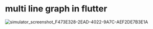 # multi line graph in flutter


![simulator_screenshot_F473E328-2EAD-4022-9A7C-AEF2DE7B3E1A](https://user-images.githubusercontent.com/113663776/236818147-9635d5b7-63e8-46b0-99b7-2c1de59781de.png)
